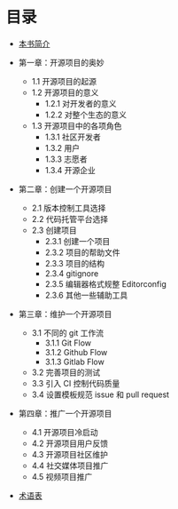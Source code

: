 # 目录

* [本书简介](README.md)
* 第一章：开源项目的奥妙
    * 1.1 开源项目的起源  <!-- 介绍开源项目的起源，一些历史性的内容 -->
    * 1.2 开源项目的意义  <!-- 介绍开源项目的好处 -->
        * 1.2.1 对开发者的意义 <!-- 从个人的角度介绍 -->
        * 1.2.2 对整个生态的意义 <!-- 从整个生态的角度介绍 -->
    * 1.3 开源项目中的各项角色 <!-- 介绍一个开源项目中可能会涉及到的几个角色 -->
        * 1.3.1 社区开发者 <!-- 个人开发项目的主创人员 -->
        * 1.3.2 用户  <!-- 开源项目的普通用户 -->
        * 1.3.3 志愿者  <!-- 帮助开发者维护社区、构建生态 -->
        * 1.3.4 开源企业 <!-- 企业支持开源项目、探索商业化道路 -->
* 第二章：创建一个开源项目 <!-- 以 Github 为例 -->
    * 2.1 版本控制工具选择 <!-- 介绍 Git、SVN -->
    * 2.2 代码托管平台选择  <!-- 介绍 Github、Bitbucket、Gitlab 、Gitee 等代码托管平台-->
    * 2.3 创建项目
        * 2.3.1 创建一个项目 <!-- 创建一个项目，以及一些注意事项-->
        * 2.3.2 项目的帮助文件  <!-- readme、license、changelog -->
        * 2.3.3 项目的结构  <!-- 合理的项目结构，python 尤甚 -->
        * 2.3.4 gitignore <!-- 介绍 .gitignore 和 gitignore.io -->
        * 2.3.5 编辑器格式规整 Editorconfig <!-- 介绍 editorconfig -->
        * 2.3.6 其他一些辅助工具 <!-- 介绍 shields.io -->
* 第三章：维护一个开源项目
    * 3.1 不同的 git 工作流
        * 3.1.1 Git Flow <!-- 介绍 git flow -->
        * 3.1.2 Github Flow <!-- 介绍 github flow -->
        * 3.1.3 Gitlab Flow <!-- 介绍 gitlab flow -->
    * 3.2 完善项目的测试   <!-- 给出各语言的测试template代码 -->
    * 3.3 引入 CI 控制代码质量 <!-- 给出各语言的travis-ci的代码 -->
    * 3.4 设置模板规范 issue 和 pull request <!-- 给出 issue 模板的介绍 -->

* 第四章：推广一个开源项目
    * 4.1 开源项目冷启动 <!-- 如何进行项目冷启动 -->
    * 4.2 开源项目用户反馈 <!-- 如何借助 issue 收集用户反馈；如何借助其他工具收集反馈 -->
    * 4.3 开源项目社区维护 <!-- 如何借助构建项目的社区、社群，以及相关维护 -->
    * 4.4 社交媒体项目推广 <!-- 如何借助社交平台推广项目 -->
    * 4.5 视频项目推广 <!-- 如何制作视频推广项目 -->
* [术语表](GLOSSARY.md)
